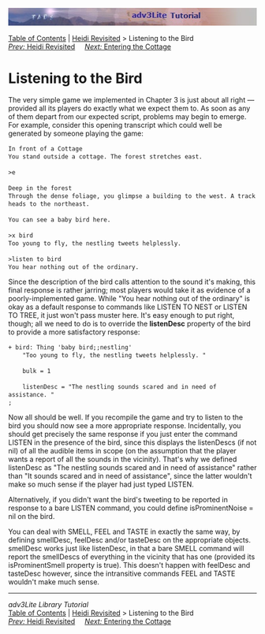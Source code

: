 ![](topbar.jpg)

[Table of Contents](toc.htm) \| [Heidi Revisited](revisit.htm) \>
Listening to the Bird  
[*Prev:* Heidi Revisited](revisit.htm)     [*Next:* Entering the
Cottage](cottage.htm)    

# Listening to the Bird

The very simple game we implemented in Chapter 3 is just about all right
— provided all its players do exactly what we expect them to. As soon as
any of them depart from our expected script, problems may begin to
emerge. For example, consider this opening transcript which could well
be generated by someone playing the game:

    In front of a Cottage
    You stand outside a cottage. The forest stretches east. 

    >e

    Deep in the forest
    Through the dense foliage, you glimpse a building to the west. A track heads to the northeast. 

    You can see a baby bird here.

    >x bird
    Too young to fly, the nestling tweets helplessly. 

    >listen to bird
    You hear nothing out of the ordinary.

Since the description of the bird calls attention to the sound it's
making, this final response is rather jarring; most players would take
it as evidence of a poorly-implemented game. While "You hear nothing out
of the ordinary" is okay as a default response to commands like LISTEN
TO NEST or LISTEN TO TREE, it just won't pass muster here. It's easy
enough to put right, though; all we need to do is to override the
**listenDesc** property of the bird to provide a more satisfactory
response:

    + bird: Thing 'baby bird;;nestling'
        "Too young to fly, the nestling tweets helplessly. "
           
        bulk = 1
        
        listenDesc = "The nestling sounds scared and in need of assistance. "
    ;

Now all should be well. If you recompile the game and try to listen to
the bird you should now see a more appropriate response. Incidentally,
you should get precisely the same response if you just enter the command
LISTEN in the presence of the bird, since this displays the listenDescs
(if not nil) of all the audible items in scope (on the assumption that
the player wants a report of all the sounds in the vicinity). That's why
we defined listenDesc as "The nestling sounds scared and in need of
assistance" rather than "It sounds scared and in need of assistance",
since the latter wouldn't make so much sense if the player had just
typed LISTEN.

Alternatively, if you didn't want the bird's tweeting to be reported in
response to a bare LISTEN command, you could define isProminentNoise =
nil on the bird.

You can deal with SMELL, FEEL and TASTE in exactly the same way, by
defining smellDesc, feelDesc and/or tasteDesc on the appropriate
objects. smellDesc works just like listenDesc, in that a bare SMELL
command will report the smellDescs of everything in the vicinity that
has one (provided its isProminentSmell property is true). This doesn't
happen with feelDesc and tasteDesc however, since the intransitive
commands FEEL and TASTE wouldn't make much sense.

------------------------------------------------------------------------

*adv3Lite Library Tutorial*  
[Table of Contents](toc.htm) \| [Heidi Revisited](revisit.htm) \>
Listening to the Bird  
[*Prev:* Heidi Revisited](revisit.htm)     [*Next:* Entering the
Cottage](cottage.htm)    
